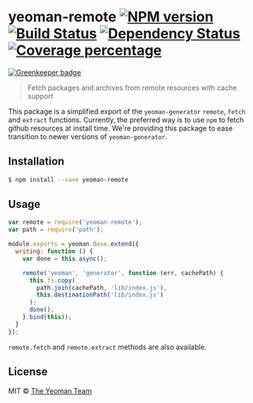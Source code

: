 # yeoman-remote [![NPM version][npm-image]][npm-url] [![Build Status][travis-image]][travis-url] [![Dependency Status][daviddm-image]][daviddm-url] [![Coverage percentage][coveralls-image]][coveralls-url]

[![Greenkeeper badge](https://badges.greenkeeper.io/yeoman/yeoman-remote.svg)](https://greenkeeper.io/)

> Fetch packages and archives from remote resources with cache support

This package is a simplified export of the `yeoman-generator` `remote`, `fetch` and `extract` functions. Currently, the preferred way is to use `npm` to fetch github resources at install time. We're providing this package to ease transition to newer versions of `yeoman-generator`.

## Installation

```sh
$ npm install --save yeoman-remote
```

## Usage

```js
var remote = require('yeoman-remote');
var path = require('path');

module.exports = yeoman.Base.extend({
  writing: function () {
    var done = this.async();

    remote('yeoman', 'generator', function (err, cachePath) {
      this.fs.copy(
        path.join(cachePath, 'lib/index.js'),
        this.destinationPath('lib/index.js')
      );
      done();
    }.bind(this));
  }
});
```

`remote.fetch` and `remote.extract` methods are also available.

## License

MIT © [The Yeoman Team](http://yeoman.io)


[npm-image]: https://badge.fury.io/js/yeoman-remote.svg
[npm-url]: https://npmjs.org/package/yeoman-remote
[travis-image]: https://travis-ci.org/yeoman/yeoman-remote.svg?branch=master
[travis-url]: https://travis-ci.org/yeoman/yeoman-remote
[daviddm-image]: https://david-dm.org/yeoman/yeoman-remote.svg?theme=shields.io
[daviddm-url]: https://david-dm.org/yeoman/yeoman-remote
[coveralls-image]: https://coveralls.io/repos/yeoman/yeoman-remote/badge.svg
[coveralls-url]: https://coveralls.io/r/yeoman/yeoman-remote
